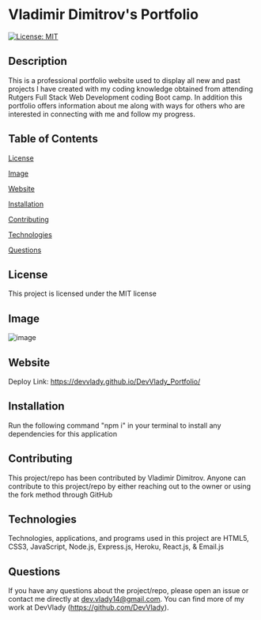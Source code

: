 # Vladimir Dimitrov's Portfolio

[![License: MIT](https://img.shields.io/badge/License-MIT-yellow.svg)](https://opensource.org/licenses/MIT)

## Description

This is a professional portfolio website used to display all new and past projects I have created with my coding knowledge obtained from attending Rutgers Full Stack Web Development coding Boot camp. In addition this portfolio offers information about me along with ways for others who are interested in connecting with me and follow my progress.

## Table of Contents

[License](#license)

[Image](#image)

[Website](#website)

[Installation](#installation)

[Contributing](#contributing)

[Technologies](#technologies)

[Questions](#questions)

## License

This project is licensed under the MIT license

## Image

![image](https://user-images.githubusercontent.com/71519918/108015969-0eb00300-6fd7-11eb-8a65-c36954d37c33.png)

## Website

Deploy Link: https://devvlady.github.io/DevVlady_Portfolio/

## Installation

Run the following command "npm i" in your terminal to install any dependencies for this application

## Contributing

This project/repo has been contributed by Vladimir Dimitrov. Anyone can contribute to this project/repo by either reaching out to the owner or using the fork method through GitHub

## Technologies

Technologies, applications, and programs used in this project are HTML5, CSS3, JavaScript, Node.js, Express.js, Heroku, React.js, & Email.js

## Questions

If you have any questions about the project/repo, please open an issue or contact me directly at <dev.vlady14@gmail.com>.
You can find more of my work at DevVlady (https://github.com/DevVlady).